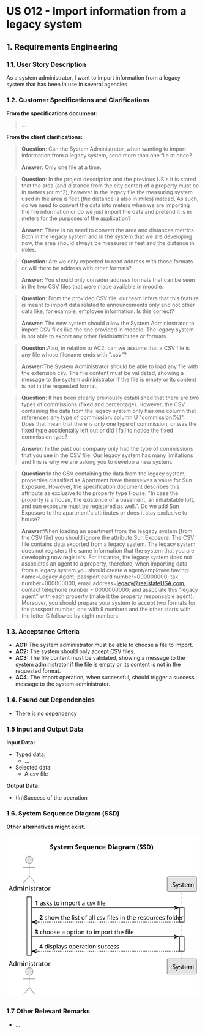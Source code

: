 # US 012 - Import information from a legacy system

## 1. Requirements Engineering


### 1.1. User Story Description


As a system administrator, I want to import information from a legacy system that has been in use in several agencies

### 1.2. Customer Specifications and Clarifications 


**From the specifications document:**

> ...



**From the client clarifications:**

> **Question**: Can the System Administrator, when wanting to import information from a legacy system, send more than one file at once?
>
> **Answer**: Only one file at a time.

> **Question**: In the project description and the previous US's it is stated that the area (and distance from the city center) of a property must be in meters (or m^2), however in the legacy file the measuring system used in the area is feet (the distance is also in miles) instead. As such, do we need to convert the data into meters when we are importing the file information or do we just import the data and pretend it is in meters for the purposes of the application? 
> 
> **Answer**: There is no need to convert the area and distances metrics. Both in the legacy system and in the system that we are developing now, the area should always be measured in feet and the distance in miles.
 
> **Question**: Are we only expected to read address with those formats or will there be address with other formats?
>
> **Answer**: You should only consider address formats that can be seen in the two CSV files that were made available in moodle.

> **Question**: From the provided CSV file, our team infers that this feature is meant to import data related to announcements only and not other data like, for example, employee information. Is this correct? 
> 
> **Answer**: The new system should allow the System Admininstrator to import CSV files like the one provided in moodle. The legacy system is not able to export any other fields/attributes or formats.
 
> **Question**:Also, in relation to AC2, can we assume that a CSV file is any file whose filename ends with ".csv"?
> 
> **Answer**:The System Administrator should be able to load any file with the extension csv. The file content must be validated, showing a message to the system administrator if the file is empty or its content is not in the requested format.

> **Question**:  It has been clearly previously established that there are two types of commissions (fixed and percentage). However, the CSV containing the data from the legacy system only has one column that references any type of commission: column U "commission(%)". Does that mean that there is only one type of commission, or was the fixed type accidentally left out or did I fail to notice the fixed commission type?
> 
> **Answer**: In the past our company only had the type of commissions that you see in the CSV file. Our legacy system has many limitations and this is why we are asking you to develop a new system.

> **Question**:In the CSV containing the data from the legacy system, properties classified as Apartment have themselves a value for Sun Exposure. However, the specification document describes this attribute as exclusive to the property type House: "In case the property is a house, the existence of a basement, an inhabitable loft, and sun exposure must be registered as well.". Do we add Sun Exposure to the apartment's attributes or does it stay exclusive to house?
> 
> **Answer**:When loading an apartment from the leagacy system (from the CSV file) you should ignore the attribute Sun Exposure.
The CSV file contains data exported from a legacy system. The legacy system does not registers the same information that the system that you are developing now registers. For instance, the legacy system does not associates an agent to a property, therefore, when importing data from a legacy system you should create a agent/employee having:
name=Legacy Agent; passport card number=000000000; tax number=000000000, email address=legacy@realstateUSA.com; contact telephone number = 0000000000; and associate this "legacy agent" with each property (make it the property responsable agent). Moreover, you should prepare your system to accept two formats for the passport number, one with 9 numbers and the other starts with the letter C followed by eight numbers
> 
### 1.3. Acceptance Criteria

* **AC1:** The system administrator must be able to choose a file to import.
* **AC2:** The system should only accept CSV files.
* **AC3:** The file content must be validated, showing a message to the system administrator if the file is empty or its content is not in the requested format.
* **AC4:** The import operation, when successful, should trigger a success message to the system administrator.

### 1.4. Found out Dependencies

* There is no dependency

### 1.5 Input and Output Data

**Input Data:**

* Typed data:
	* ...
* Selected data:
	* A csv file


**Output Data:**

* (In)Success of the operation


### 1.6. System Sequence Diagram (SSD)

**Other alternatives might exist.**

![System Sequence Diagram](svg/us012-system-sequence-diagram.svg)

### 1.7 Other Relevant Remarks

* ...